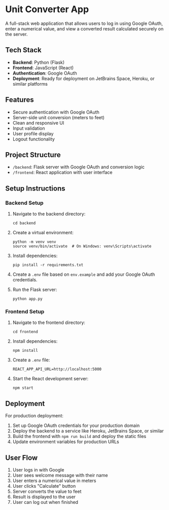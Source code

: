 # Unit Converter App

A full-stack web application that allows users to log in using Google OAuth, enter a numerical value, and view a converted result calculated securely on the server.

## Tech Stack

- **Backend**: Python (Flask)
- **Frontend**: JavaScript (React)
- **Authentication**: Google OAuth
- **Deployment**: Ready for deployment on JetBrains Space, Heroku, or similar platforms

## Features

- Secure authentication with Google OAuth
- Server-side unit conversion (meters to feet)
- Clean and responsive UI
- Input validation
- User profile display
- Logout functionality

## Project Structure

- `/backend`: Flask server with Google OAuth and conversion logic
- `/frontend`: React application with user interface

## Setup Instructions

### Backend Setup

1. Navigate to the backend directory:
   ```
   cd backend
   ```

2. Create a virtual environment:
   ```
   python -m venv venv
   source venv/bin/activate  # On Windows: venv\Scripts\activate
   ```

3. Install dependencies:
   ```
   pip install -r requirements.txt
   ```

4. Create a `.env` file based on `env.example` and add your Google OAuth credentials.

5. Run the Flask server:
   ```
   python app.py
   ```

### Frontend Setup

1. Navigate to the frontend directory:
   ```
   cd frontend
   ```

2. Install dependencies:
   ```
   npm install
   ```

3. Create a `.env` file:
   ```
   REACT_APP_API_URL=http://localhost:5000
   ```

4. Start the React development server:
   ```
   npm start
   ```

## Deployment

For production deployment:

1. Set up Google OAuth credentials for your production domain
2. Deploy the backend to a service like Heroku, JetBrains Space, or similar
3. Build the frontend with `npm run build` and deploy the static files
4. Update environment variables for production URLs

## User Flow

1. User logs in with Google
2. User sees welcome message with their name
3. User enters a numerical value in meters
4. User clicks "Calculate" button
5. Server converts the value to feet
6. Result is displayed to the user
7. User can log out when finished 